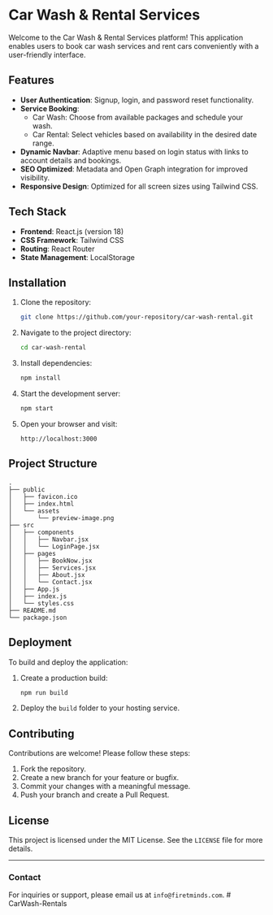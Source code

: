 # Car Wash & Rental Services

Welcome to the Car Wash & Rental Services platform! This application enables users to book car wash services and rent cars conveniently with a user-friendly interface.

## Features

- **User Authentication**: Signup, login, and password reset functionality.
- **Service Booking**:
  - Car Wash: Choose from available packages and schedule your wash.
  - Car Rental: Select vehicles based on availability in the desired date range.
- **Dynamic Navbar**: Adaptive menu based on login status with links to account details and bookings.
- **SEO Optimized**: Metadata and Open Graph integration for improved visibility.
- **Responsive Design**: Optimized for all screen sizes using Tailwind CSS.

## Tech Stack

- **Frontend**: React.js (version 18)
- **CSS Framework**: Tailwind CSS
- **Routing**: React Router
- **State Management**: LocalStorage

## Installation

1. Clone the repository:

   ```bash
   git clone https://github.com/your-repository/car-wash-rental.git
   ```

2. Navigate to the project directory:

   ```bash
   cd car-wash-rental
   ```

3. Install dependencies:

   ```bash
   npm install
   ```

4. Start the development server:

   ```bash
   npm start
   ```

5. Open your browser and visit:

   ```
   http://localhost:3000
   ```

## Project Structure

```
.
├── public
│   ├── favicon.ico
│   ├── index.html
│   └── assets
│       └── preview-image.png
├── src
│   ├── components
│   │   ├── Navbar.jsx
│   │   └── LoginPage.jsx
│   ├── pages
│   │   ├── BookNow.jsx
│   │   ├── Services.jsx
│   │   ├── About.jsx
│   │   └── Contact.jsx
│   ├── App.js
│   ├── index.js
│   └── styles.css
├── README.md
└── package.json
```

## Deployment

To build and deploy the application:

1. Create a production build:

   ```bash
   npm run build
   ```

2. Deploy the `build` folder to your hosting service.

## Contributing

Contributions are welcome! Please follow these steps:

1. Fork the repository.
2. Create a new branch for your feature or bugfix.
3. Commit your changes with a meaningful message.
4. Push your branch and create a Pull Request.

## License

This project is licensed under the MIT License. See the `LICENSE` file for more details.

---

### Contact

For inquiries or support, please email us at `info@firetminds.com`.
#   C a r W a s h - R e n t a l s  
 